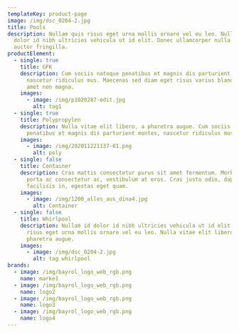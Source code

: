 ```yaml
---
templateKey: product-page
image: /img/dsc_0204-2.jpg
title: Pools
description: Nullam quis risus eget urna mollis ornare vel eu leo. Nullam id
  dolor id nibh ultricies vehicula ut id elit. Donec ullamcorper nulla non metus
  auctor fringilla.
productElement:
  - single: true
    title: GFK
    description: Cum sociis natoque penatibus et magnis dis parturient montes,
      nascetur ridiculus mus. Maecenas sed diam eget risus varius blandit sit
      amet non magna.
    images:
      - image: /img/p1020287-edit.jpg
        alt: tag1
  - single: true
    title: Polypropylen
    description: Nulla vitae elit libero, a pharetra augue. Cum sociis natoque
      penatibus et magnis dis parturient montes, nascetur ridiculus mus.
    images:
      - image: /img/202011221137-01.png
        alt: poly
  - single: false
    title: Container
    description: Cras mattis consectetur purus sit amet fermentum. Morbi leo risus,
      porta ac consectetur ac, vestibulum at eros. Cras justo odio, dapibus ac
      facilisis in, egestas eget quam.
    images:
      - image: /img/1200_alles_aus_dina4.jpg
        alt: Container
  - single: false
    title: Whirlpool
    description: Nullam id dolor id nibh ultricies vehicula ut id elit. Nullam quis
      risus eget urna mollis ornare vel eu leo. Nulla vitae elit libero, a
      pharetra augue.
    images:
      - image: /img/dsc_0204-2.jpg
        alt: tag whirlpool
brands:
  - image: /img/bayrol_logo_web_rgb.png
    name: marke1
  - image: /img/bayrol_logo_web_rgb.png
    name: logo2
  - image: /img/bayrol_logo_web_rgb.png
    name: logo3
  - image: /img/bayrol_logo_web_rgb.png
    name: logo4
---
```

